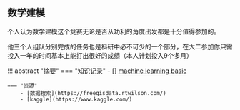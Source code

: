 ## 数学建模
个人认为数学建模这个竞赛无论是否从功利的角度出发都是十分值得参加的。

他三个人组队分别完成的任务也是科研中必不可少的一个部分，在大二参加你只需投入一年的时间基本上能打出很好的成绩（本人计划投入9个多月）

<!-- prettier-ignore-start -->
!!! abstract "摘要"
    === "知识记录"
        - [] [machine learning basic](../../AI/machine%20learning/method.md)

    === "资源"
        - [数据搜索](https://freegisdata.rtwilson.com/)
        - [kaggle](https://www.kaggle.com/)
<!-- prettier-ignore-end -->